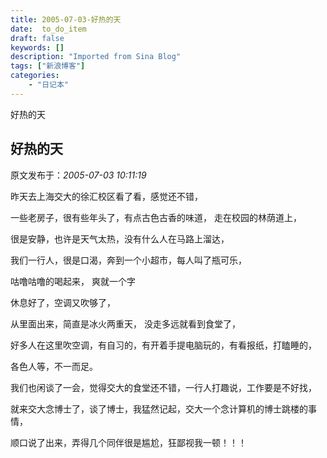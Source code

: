 ```yaml
---
title: 2005-07-03-好热的天
date:  to_do_item
draft: false
keywords: []
description: "Imported from Sina Blog"
tags: ["新浪博客"]
categories: 
    - "日记本"
---
```

好热的天
## 好热的天

 原文发布于：*2005-07-03 10:11:19*

  昨天去上海交大的徐汇校区看了看，感觉还不错，

 

一些老房子，很有些年头了，有点古色古香的味道， 走在校园的林荫道上，

 

很是安静，也许是天气太热，没有什么人在马路上溜达，

 

我们一行人，很是口渴，奔到一个小超市，每人叫了瓶可乐，

 

咕噜咕噜的喝起来， 爽就一个字

 

 

休息好了，空调又吹够了，

 

从里面出来，简直是冰火两重天， 没走多远就看到食堂了，

 

好多人在这里吹空调，有自习的，有开着手提电脑玩的，有看报纸，打瞌睡的，

 

各色人等，不一而足。

 

 我们也闲谈了一会，觉得交大的食堂还不错，一行人打趣说，工作要是不好找，

 

就来交大念博士了，谈了博士，我猛然记起，交大一个念计算机的博士跳楼的事情，

 

顺口说了出来，弄得几个同伴很是尴尬，狂鄙视我一顿！！！

 

 

 


